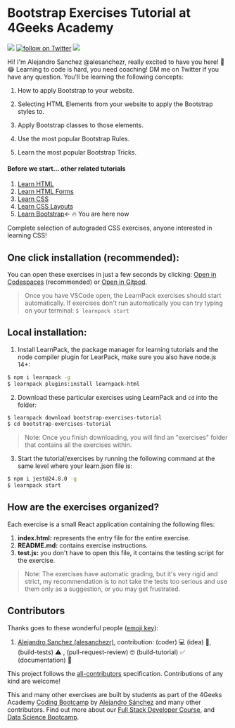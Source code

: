 # Bootstrap Exercises Tutorial at 4Geeks Academy
<!-- hide -->

<a href="https://breatheco.de"><img src="https://img.shields.io/badge/certified-BreatheCode-blue" /></a>
<a href="https://twitter.com/alesanchezr"><img src="https://img.shields.io/twitter/follow/alesanchezr?style=social&logo=twitter" alt="follow on Twitter"></a>
<a href="https://gitpod.io#https://github.com/4GeeksAcademy/bootstrap-exercises.git"><img src="https://img.shields.io/badge/Gitpod-ready--to--code-blue?logo=gitpod" /></a>


Hi! I'm Alejandro Sanchez @alesanchezr, really excited to have you here! 🎉 😂 Learning to code is hard, you need coaching! DM me on Twitter if you have any question. You'll be learning the following concepts:
<!-- endhide -->

1. How to apply Bootstrap to your website.

2. Selecting HTML Elements from your website to apply the Bootstrap styles to.

3. Apply Bootstrap classes to those elements.

4. Use the most popular Bootstrap Rules.

5. Learn the most popular Bootstrap Tricks.

<!-- hide -->
#### Before we start... other related tutorials
<ol>
  <li><a href="https://github.com/4GeeksAcademy/html-tutorial-exercises-course">Learn HTML</a></li>
  <li><a href="https://github.com/4GeeksAcademy/html-forms-tutorial-exercises">Learn HTML Forms</a></li>
  <li><a href="https://github.com/4GeeksAcademy/css-tutorial-exercises-course">Learn CSS</a></li>
  <li><a href="https://github.com/4GeeksAcademy/css-layouts-tutorial-exercises">Learn CSS Layouts</a></li>
  <li><a href="https://github.com/4GeeksAcademy/bootstrap-exercises-tutorial">Learn Bootstrap</a>← 🔥 You are here now</li>
</ol>
Complete selection of autograded CSS exercises, anyone interested in learning CSS!


## One click installation (recommended):

You can open these exercises in just a few seconds by clicking: [Open in Codespaces](https://codespaces.new/?repo=4GeeksAcademy/bootstrap-exercises-tutorial) (recommended) or [Open in Gitpod](https://gitpod.io#https://github.com/4GeeksAcademy/bootstrap-exercises-tutorial.git).

> Once you have VSCode open, the LearnPack exercises should start automatically. If exercises don't run automatically you can try typing on your terminal: `$ learnpack start`

## Local installation:

1. Install LearnPack, the package manager for learning tutorials and the node compiler plugin for LearPack, make sure you also have node.js 14+:

```bash
$ npm i learnpack -g
$ learnpack plugins:install learnpack-html
```

2. Download these particular exercises using LearnPack and `cd` into the folder:

```bash
$ learnpack download bootstrap-exercises-tutorial
$ cd bootstrap-exercises-tutorial
```

> Note: Once you finish downloading, you will find an "exercises" folder that contains all the exercises within.

3. Start the tutorial/exercises by running the following command at the same level where your learn.json file is:

```bash
$ npm i jest@24.8.0 -g
$ learnpack start
```


<!-- endhide -->

## How are the exercises organized?

Each exercise is a small React application containing the following files:

1. **index.html:** represents the entry file for the entire exercise.
2. **README.md:** contains exercise instructions.
3. **test.js:** you don't have to open this file, it contains the testing script for the exercise.

> Note: The exercises have automatic grading, but it's very rigid and strict, my recommendation is to not take the tests too serious and use them only as a suggestion, or you may get frustrated.

## Contributors

Thanks goes to these wonderful people ([emoji key](https://github.com/kentcdodds/all-contributors#emoji-key)):

1. [Alejandro Sanchez (alesanchezr)](https://github.com/alesanchezr), contribution: (coder)  💻 (idea) 🤔, (build-tests) ⚠️ , (pull-request-review) 🤓 
(build-tutorial) ✅  (documentation) 📖

This project follows the [all-contributors](https://github.com/kentcdodds/all-contributors) specification. Contributions of any kind are welcome!

This and many other exercises are built by students as part of the 4Geeks Academy [Coding Bootcamp](https://4geeksacademy.com/us/coding-bootcamp) by [Alejandro Sánchez](https://twitter.com/alesanchezr) and many other contributors. Find out more about our [Full Stack Developer Course](https://4geeksacademy.com/us/coding-bootcamps/part-time-full-stack-developer), and  [Data Science Bootcamp](https://4geeksacademy.com/us/coding-bootcamps/datascience-machine-learning).
